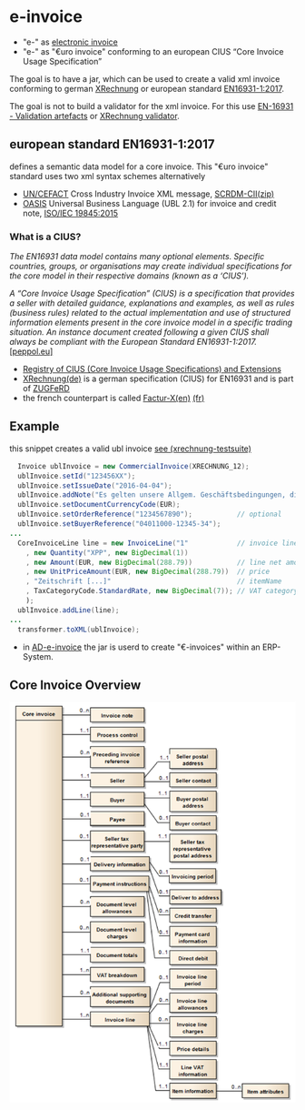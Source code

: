 # e-invoice

- "e-" as [electronic invoice](https://en.wikipedia.org/wiki/Electronic_invoicing)
- "e-" as "€uro invoice" conforming to an european CIUS “Core Invoice Usage Specification” 

The goal is to have a jar, which can be used to create a valid xml invoice conforming to german [XRechnung](https://de.wikipedia.org/wiki/XRechnung) or european standard [EN16931-1:2017](https://standards.cen.eu/dyn/www/f?p=204:110:0::::FSP_LANG_ID,FSP_PROJECT:25,60602&cs=17E89F8487E3C0558D35491BC876B7E8C).

The goal is not to build a validator for the xml invoice. For this use [EN-16931 - Validation artefacts](https://github.com/CenPC434/validation) or [XRechnung validator](https://github.com/itplr-kosit/validator).

## european standard EN16931-1:2017
defines a semantic data model for a core invoice. This "€uro invoice" standard uses two xml syntax schemes alternatively

- [UN/CEFACT](https://www.unece.org/cefact.html) Cross Industry Invoice XML message, [SCRDM-CII(zip)](https://www.unece.org/fileadmin/DAM/cefact/xml_schemas/D16B_SCRDM__Subset__CII.zip)
- [OASIS](https://en.wikipedia.org/wiki/OASIS_(organization)) Universal Business Language (UBL 2.1) for invoice and credit note, [ISO/IEC 19845:2015](https://en.wikipedia.org/wiki/Universal_Business_Language#UBL_2.1_(ISO/IEC_19845:2015)_and_UBL_2.2)

### What is a CIUS?
_The EN16931 data model contains many optional elements. Specific countries, groups, or organisations may create individual specifications for the core model in their respective domains (known as a ‘CIUS’)._

_A “Core Invoice Usage Specification” (CIUS) is a specification that provides a seller with detailed guidance, explanations and examples, as well as rules (business rules) related to the actual implementation and use of structured information elements present in the core invoice model in a specific trading situation. An instance document created following a given CIUS shall always be compliant with the European Standard EN16931-1:2017._ [[peppol.eu]](https://peppol.eu/core-invoice-usage-specification-cius-use-peppol/)

- [Registry of CIUS (Core Invoice Usage Specifications) and Extensions](https://ec.europa.eu/cefdigital/wiki/display/EINVCOMMUNITY/Community-driven+Registry+of+CIUS+(Core+Invoice+Usage+Specifications)+and+Extensions)
- [XRechnung(de)](http://www.xoev.de/de/xrechnung) is a german specification (CIUS) for EN16931 and is part of [ZUGFeRD](https://de.wikipedia.org/wiki/ZUGFeRD)
- the french counterpart is called [Factur-X(en)](http://fnfe-mpe.org/factur-x/factur-x_en/) [(fr)](http://fnfe-mpe.org/factur-x/)

## Example 
this snippet creates a valid ubl invoice [see (xrechnung-testsuite)](https://github.com/itplr-kosit/xrechnung-testsuite/blob/master/instances/01.01a-INVOICE_ubl.xml)
```java
  Invoice ublInvoice = new CommercialInvoice(XRECHNUNG_12);
  ublInvoice.setId("123456XX");
  ublInvoice.setIssueDate("2016-04-04");
  ublInvoice.addNote("Es gelten unsere Allgem. Geschäftsbedingungen, die Sie unter […] finden."); // optional
  ublInvoice.setDocumentCurrencyCode(EUR);
  ublInvoice.setOrderReference("1234567890");           // optional
  ublInvoice.setBuyerReference("04011000-12345-34");
...
  CoreInvoiceLine line = new InvoiceLine("1"            // invoice line number
    , new Quantity("XPP", new BigDecimal(1))
    , new Amount(EUR, new BigDecimal(288.79))           // line net amount
    , new UnitPriceAmount(EUR, new BigDecimal(288.79))  // price
    , "Zeitschrift [...]"                               // itemName
    , TaxCategoryCode.StandardRate, new BigDecimal(7)); // VAT category code, rate 7%
    );
  ublInvoice.addLine(line);
...
  transformer.toXML(ublInvoice);
```
- in [AD-e-invoice](https://github.com/klst-de/AD-e-invoice) the jar is userd to create "€-invoices" within an ERP-System.

## Core Invoice Overview

![](src/main/resources/image/CoreInvoice.PNG)
